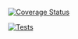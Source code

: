 
[![Coverage Status](https://coveralls.io/repos/github/ULL-ESIT-INF-DSI-2021/ull-esit-inf-dsi-20-21-prct08-filesystem-notes-app-EdgarNegrin/badge.svg?branch=master)](https://coveralls.io/github/ULL-ESIT-INF-DSI-2021/ull-esit-inf-dsi-20-21-prct08-filesystem-notes-app-EdgarNegrin?branch=master)

[![Tests](https://github.com/EdgarNegrin/pe101/actions/workflows/tests.yml/badge.svg)](https://github.com/EdgarNegrin/pe101/actions/workflows/tests.yml)
